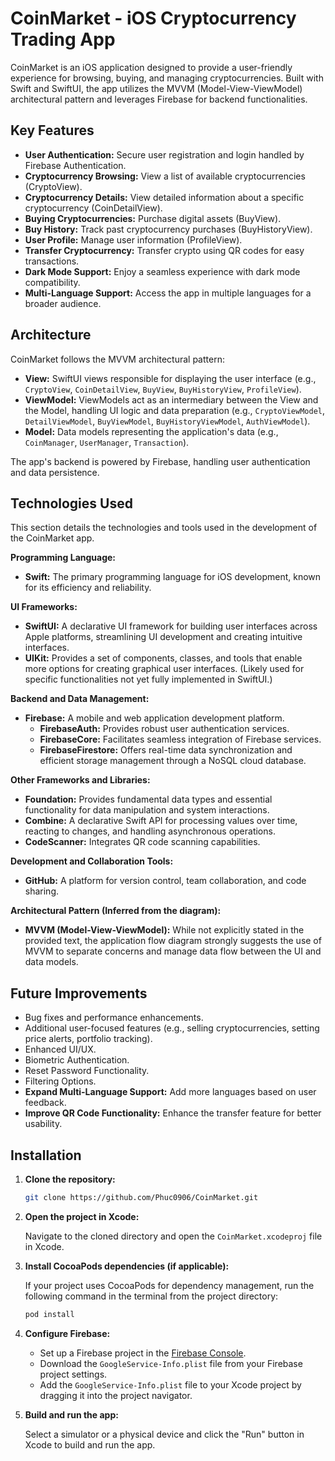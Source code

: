 # CoinMarket - iOS Cryptocurrency Trading App

CoinMarket is an iOS application designed to provide a user-friendly experience for browsing, buying, and managing cryptocurrencies. Built with Swift and SwiftUI, the app utilizes the MVVM (Model-View-ViewModel) architectural pattern and leverages Firebase for backend functionalities.

## Key Features

- **User Authentication:** Secure user registration and login handled by Firebase Authentication.
- **Cryptocurrency Browsing:** View a list of available cryptocurrencies (CryptoView).
- **Cryptocurrency Details:** View detailed information about a specific cryptocurrency (CoinDetailView).
- **Buying Cryptocurrencies:** Purchase digital assets (BuyView).
- **Buy History:** Track past cryptocurrency purchases (BuyHistoryView).
- **User Profile:** Manage user information (ProfileView).
- **Transfer Cryptocurrency:** Transfer crypto using QR codes for easy transactions.
- **Dark Mode Support:** Enjoy a seamless experience with dark mode compatibility.
- **Multi-Language Support:** Access the app in multiple languages for a broader audience.

## Architecture

CoinMarket follows the MVVM architectural pattern:

- **View:** SwiftUI views responsible for displaying the user interface (e.g., `CryptoView`, `CoinDetailView`, `BuyView`, `BuyHistoryView`, `ProfileView`).
- **ViewModel:** ViewModels act as an intermediary between the View and the Model, handling UI logic and data preparation (e.g., `CryptoViewModel`, `DetailViewModel`, `BuyViewModel`, `BuyHistoryViewModel`, `AuthViewModel`).
- **Model:** Data models representing the application's data (e.g., `CoinManager`, `UserManager`, `Transaction`).

The app's backend is powered by Firebase, handling user authentication and data persistence.

## Technologies Used

This section details the technologies and tools used in the development of the CoinMarket app.

**Programming Language:**

- **Swift:** The primary programming language for iOS development, known for its efficiency and reliability.

**UI Frameworks:**

- **SwiftUI:** A declarative UI framework for building user interfaces across Apple platforms, streamlining UI development and creating intuitive interfaces.
- **UIKit:** Provides a set of components, classes, and tools that enable more options for creating graphical user interfaces. (Likely used for specific functionalities not yet fully implemented in SwiftUI.)

**Backend and Data Management:**

- **Firebase:** A mobile and web application development platform.
  - **FirebaseAuth:** Provides robust user authentication services.
  - **FirebaseCore:** Facilitates seamless integration of Firebase services.
  - **FirebaseFirestore:** Offers real-time data synchronization and efficient storage management through a NoSQL cloud database.

**Other Frameworks and Libraries:**

- **Foundation:** Provides fundamental data types and essential functionality for data manipulation and system interactions.
- **Combine:** A declarative Swift API for processing values over time, reacting to changes, and handling asynchronous operations.
- **CodeScanner:** Integrates QR code scanning capabilities.

**Development and Collaboration Tools:**

- **GitHub:** A platform for version control, team collaboration, and code sharing.

**Architectural Pattern (Inferred from the diagram):**

- **MVVM (Model-View-ViewModel):** While not explicitly stated in the provided text, the application flow diagram strongly suggests the use of MVVM to separate concerns and manage data flow between the UI and data models.

## Future Improvements

- Bug fixes and performance enhancements.
- Additional user-focused features (e.g., selling cryptocurrencies, setting price alerts, portfolio tracking).
- Enhanced UI/UX.
- Biometric Authentication.
- Reset Password Functionality.
- Filtering Options.
- **Expand Multi-Language Support:** Add more languages based on user feedback.
- **Improve QR Code Functionality:** Enhance the transfer feature for better usability.

## Installation

1. **Clone the repository:**

   ```bash
   git clone https://github.com/Phuc0906/CoinMarket.git
   ```

2. **Open the project in Xcode:**

   Navigate to the cloned directory and open the `CoinMarket.xcodeproj` file in Xcode.

3. **Install CocoaPods dependencies (if applicable):**

   If your project uses CocoaPods for dependency management, run the following command in the terminal from the project directory:

   ```bash
   pod install
   ```

4. **Configure Firebase:**

   - Set up a Firebase project in the [Firebase Console](https://console.firebase.google.com/).
   - Download the `GoogleService-Info.plist` file from your Firebase project settings.
   - Add the `GoogleService-Info.plist` file to your Xcode project by dragging it into the project navigator.

5. **Build and run the app:**

   Select a simulator or a physical device and click the "Run" button in Xcode to build and run the app.
